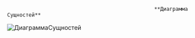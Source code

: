                                                     **Диаграмма Сущностей**
![ДиаграммаСущностей](https://github.com/user-attachments/assets/38b4569f-53fe-426d-a6d1-a133f19bf164)
